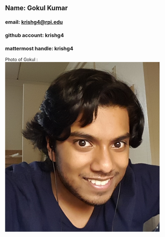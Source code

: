 ## Name: Gokul Kumar
### email: krishg4@rpi.edu
### github account: krishg4
### mattermost handle: krishg4
Photo of Gokul : ![Gokul](images/gokul.jpg)
